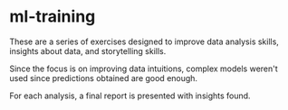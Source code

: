 # ml-training

These are a series of exercises designed to improve data analysis skills, insights about data, and storytelling skills.

Since the focus is on improving data intuitions, complex models weren't used since predictions obtained are good enough.

For each analysis, a final report is presented with insights found.
